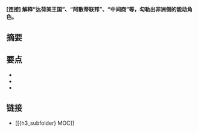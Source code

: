 #### [连接] 解释“达荷美王国”、“阿散蒂联邦”、“中间商”等，勾勒出非洲侧的能动角色。


## 摘要


## 要点

- 
- 
- 

## 链接

- [[{h3_subfolder} MOC]]
